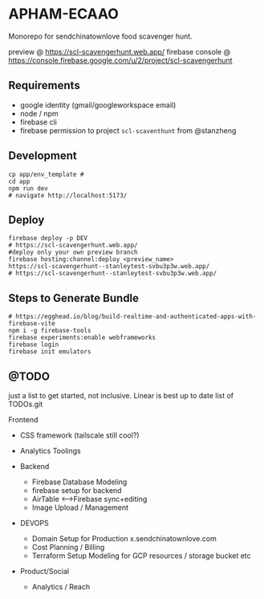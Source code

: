# APHAM-ECAAO

Monorepo for sendchinatownlove food scavenger hunt. 

preview @ https://scl-scavengerhunt.web.app/
firebase console @ https://console.firebase.google.com/u/2/project/scl-scavengerhunt


## Requirements
- google identity (gmail/googleworkspace email)
- node / npm 
- firebase cli 
- firebase permission to project `scl-scaventhunt` from @stanzheng 

## Development
```
cp app/env_template # 
cd app
npm run dev
# navigate http://localhost:5173/
```


## Deploy
```#deploy full domain
firebase deploy -p DEV 
# https://scl-scavengerhunt.web.app/
#deploy only your own preview branch 
firebase hosting:channel:deploy <preview_name>  
https://scl-scavengerhunt--stanleytest-svbu3p3w.web.app/
# https://scl-scavengerhunt--stanleytest-svbu3p3w.web.app/
```


## Steps to Generate Bundle
``` 
# https://egghead.io/blog/build-realtime-and-authenticated-apps-with-firebase-vite
npm i -g firebase-tools
firebase experiments:enable webframeworks
firebase login
firebase init emulators
``` 

## @TODO

just a list to get started, not inclusive. Linear is best up to date list of TODOs.git

Frontend
- CSS framework (tailscale still cool?)
- Analytics Toolings
  
- Backend
  - Firebase Database Modeling
  - firebase setup for backend 
  - AirTable <-->Firebase sync+editing
  - Image Upload / Management
- DEVOPS
  - Domain Setup for Production x.sendchinatownlove.com
  - Cost Planning / Billing
  - Terraform Setup Modeling for GCP resources / storage bucket etc

- Product/Social
  - Analytics / Reach 